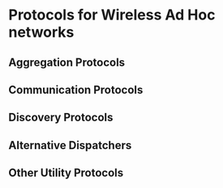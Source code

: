 # Protocols for Wireless Ad Hoc networks

## Aggregation Protocols

## Communication Protocols

## Discovery Protocols

## Alternative Dispatchers

## Other Utility Protocols